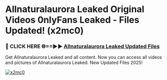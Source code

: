 # Allnaturalaurora Leaked Original Videos 0nlyFans Leaked - Files Updated! (x2mc0)

<h3>🔴 CLICK HERE 🌐==►► <a href="https://tinyurl.com/ehrbuxhb" rel="nofollow">Allnaturalaurora Leaked Updated Files</a></h3>

Get Allnaturalaurora Leaked and all content. Now you can access all videos and pictures of Allnaturalaurora Leaked. New Updated Files 2025!

[![x2mc0](https://i.imgur.com/lVYEuWS.gif)](https://tinyurl.com/ehrbuxhb)

